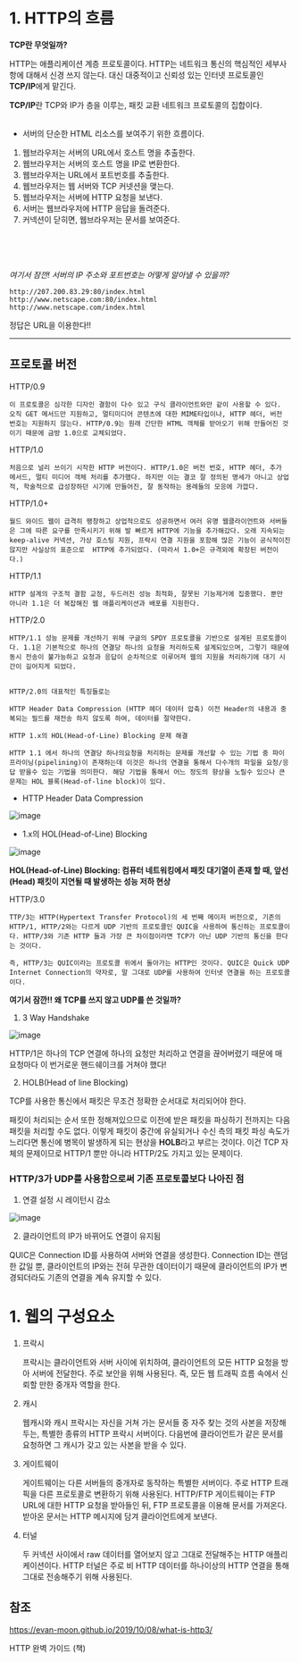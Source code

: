 # 1. HTTP의 흐름

**TCP란 무엇일까?**

HTTP는 애플리케이션 계층 프로토콜이다. HTTP는 네트워크 통신의 핵심적인 세부사항에 대해서 신경 쓰지 않는다. 대신 대중적이고 신뢰성 있는 인터넷 프로토콜인 **TCP/IP**에게 맡긴다. 

**TCP/IP**란 TCP와 IP가 층을 이루는, 패킷 교환 네트워크 프로토콜의 집합이다.
<br><br>

- 서버의 단순한 HTML 리소스를 보여주기 위한 흐름이다.

1. 웹브라우저는 서버의 URL에서 호스트 명을 추출한다. 
2. 웹브라우저는 서버의 호스트 명을 IP로 변환한다. 
3. 웹브라우저는 URL에서 포트번호를 추출한다.
4. 웹브라우저는 웹 서버와 TCP 커넷션을 맺는다.
5. 웹브라우저는 서버에 HTTP 요청을 보낸다.
6. 서버는 웹브라우저에 HTTP 응답을 돌려준다.
7. 커넥션이 닫히면, 웹브라우저는 문서를 보여준다.

<br>
<br><br>

*여기서 잠깐! 서버의 IP 주소와 포트번호는 어떻게 알아낼 수 있을까?*

```
http://207.200.83.29:80/index.html
http://www.netscape.com:80/index.html
http://www.netscape.com/index.html
```

정답은 URL을 이용한다!!

------------------------------
프로토콜 버전
---

HTTP/0.9

    이 프로토콜은 심각한 디자인 결함이 다수 있고 구식 클라이언트와만 같이 사용할 수 있다. 오직 GET 메서드만 지원하고, 멀티미디어 콘텐츠에 대한 MIME타입이나, HTTP 헤더, 버전 번호는 지원하지 않는다. HTTP/0.9는 원래 간단한 HTML 객체를 받아오기 위해 만들어진 것이기 때문에 금방 1.0으로 교체되었다.


HTTP/1.0

    처음으로 널리 쓰이기 시작한 HTTP 버전이다. HTTP/1.0은 버전 번호, HTTP 헤더, 추가 메서드, 멀티 미디어 객체 처리를 추가했다. 하지만 이는 결코 잘 정의된 명세가 아니고 상업적, 학술적으로 급성장하던 시기에 만들어진, 잘 동작하는 용례들의 모응에 가깝다.

HTTP/1.0+    

    월드 와이드 웹이 급격히 팽창하고 상업적으로도 성공하면서 여러 유명 웹클라이언트와 서버들은 그에 따른 요구를 만족시키기 위해 발 빠르게 HTTP에 기능을 추가해갔다. 오래 지속되는 keep-alive 커넥션, 가상 호스팅 지원, 프락시 연결 지원을 포함해 많은 기능이 공식적이진 않지만 사실상의 표준으로  HTTP에 추가되었다. (따라서 1.0+은 규격외에 확장된 버전이다.)

HTTP/1.1

    HTTP 설계의 구조적 결함 교정, 두드러진 성능 최적화, 잘못된 기능제거에 집중했다. 뿐만 아니라 1.1은 더 복잡해진 웹 애플리케이션과 배포를 지원한다.

HTTP/2.0

    HTTP/1.1 성능 문제를 개선하기 위해 구글의 SPDY 프로토콜을 기반으로 설계된 프로토콜이다. 1.1은 기본적으로 하나의 연결당 하나의 요청을 처리하도록 설계되있으며, 그렇기 때문에 동시 전송이 불가능하고 요청과 응답이 순차적으로 이루어져 웹의 지원을 처리하기에 대기 시간이 길어지게 되었다. 


    HTTP/2.0의 대표적인 특징들로는 
    
    HTTP Header Data Compression (HTTP 헤더 데이터 압축) 이전 Header의 내용과 중복되는 필드를 재전송 하지 않도록 하여, 데이터를 절약한다.

    HTTP 1.x의 HOL(Head-of-Line) Blocking 문제 해결

    HTTP 1.1 에서 하나의 연결당 하나의요청을 처리하는 문제를 개선할 수 있는 기법 중 파이프라이닝(pipelining)이 존재하는데 이것은 하나의 연결을 통해서 다수개의 파일을 요청/응답 받을수 있는 기법을 의미한다. 해당 기법을 통해서 어느 정도의 향상을 노릴수 있으나 큰 문제는 HOL 블록(Head-of-line block)이 있다.

- HTTP Header Data Compression

![image](https://user-images.githubusercontent.com/70934609/104850818-a668f580-5934-11eb-9064-483feb33a8d9.png)


- 1.x의 HOL(Head-of-Line) Blocking

![image](https://user-images.githubusercontent.com/70934609/104850875-0364ab80-5935-11eb-816f-f4b79bc4745d.png)

**HOL(Head-of-Line) Blocking: 컴퓨터 네트워킹에서 패킷 대기열이 존재 할 때, 앞선(Head) 패킷이 지연될 때 발생하는 성능 저하 현상**

HTTP/3.0

    TTP/3는 HTTP(Hypertext Transfer Protocol)의 세 번째 메이저 버전으로, 기존의 HTTP/1, HTTP/2와는 다르게 UDP 기반의 프로토콜인 QUIC을 사용하여 통신하는 프로토콜이다. HTTP/3와 기존 HTTP 들과 가장 큰 차이점이라면 TCP가 아닌 UDP 기반의 통신을 한다는 것이다.

    즉, HTTP/3는 QUIC이라는 프로토콜 위에서 돌아가는 HTTP인 것이다. QUIC은 Quick UDP Internet Connection의 약자로, 말 그대로 UDP를 사용하여 인터넷 연결을 하는 프로토콜이다.

**여기서 잠깐!! 왜 TCP를 쓰지 않고 UDP를 쓴 것일까?**


1. 3 Way Handshake

![image](https://user-images.githubusercontent.com/70934609/104851277-70794080-5937-11eb-8177-3f1f8355dbd2.png)

HTTP/1은 하나의 TCP 연결에 하나의 요청만 처리하고 연결을 끊어버렸기 때문에 매 요청마다 이 번거로운 핸드쉐이크를 거쳐야 했다!

2. HOLB(Head of line Blocking)

TCP를 사용한 통신에서 패킷은 무조건 정확한 순서대로 처리되어야 한다. 

패킷이 처리되는 순서 또한 정해져있으므로 이전에 받은 패킷을 파싱하기 전까지는 다음 패킷을 처리할 수도 없다. 이렇게 패킷이 중간에 유실되거나 수신 측의 패킷 파싱 속도가 느리다면 통신에 병목이 발생하게 되는 현상을 **HOLB**라고 부르는 것이다. 이건 TCP 자체의 문제이므로 HTTP/1 뿐만 아니라 HTTP/2도 가지고 있는 문제이다.

### HTTP/3가 UDP를 사용함으로써 기존 프로토콜보다 나아진 점

1. 연결 설정 시 레이턴시 감소

![image](https://user-images.githubusercontent.com/70934609/104851379-fb5a3b00-5937-11eb-8940-5a94267f73ff.png)

2. 클라이언트의 IP가 바뀌어도 연결이 유지됨

QUIC은 Connection ID를 사용하여 서버와 연결을 생성한다. Connection ID는 랜덤한 값일 뿐, 클라이언트의 IP와는 전혀 무관한 데이터이기 때문에 클라이언트의 IP가 변경되더라도 기존의 연결을 계속 유지할 수 있다.

# 1. 웹의 구성요소

1. 프락시

    프락시는 클라이언트와 서버 사이에 위치하여, 클라이언트의 모든 HTTP 요청을 방아 서버에 전달한다. 주로 보안을 위해 사용된다. 즉, 모든 웹 트래픽 흐름 속에서 신뢰할 만한 중개자 역할을 한다.


2. 캐시

    웹캐시와 캐시 프락시는 자신을 거쳐 가는 문서들 중 자주 찾는 것의 사본을 저장해 두는, 특별한 종류의 HTTP 프락시 서버이다. 다음번에 클라이언트가 같은 문서를 요청하면 그 캐시가 갖고 있는 사본을 받을 수 있다.


3. 게이트웨이
    
    게이트웨이는 다른 서버들의 중개자로 동작하는 특별한 서버이다. 주로 HTTP 트래픽을 다른 프로토콜로 변환하기 위해 사용된다. HTTP/FTP 게이트웨이는 FTP URL에 대한 HTTP 요청을 받아들인 뒤, FTP 프로토콜을 이용해 문서를 가져온다. 받아온 문서는 HTTP 메시지에 담겨 클라이언트에게 보낸다. 


4. 터널

    두 커넥션 사이에서 raw 데이터를 열어보지 않고 그대로 전달해주는 HTTP 애플리케이션이다. HTTP 터널은 주로 비 HTTP 데이터를 하나이상의 HTTP 연결을 통해 그대로 전송해주기 위해 사용된다.



## 참조

https://evan-moon.github.io/2019/10/08/what-is-http3/

HTTP 완벽 가이드 (책)